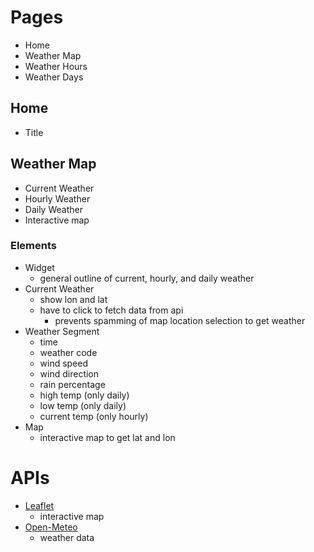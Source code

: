 # Pages

- Home
- Weather Map
- Weather Hours
- Weather Days

## Home

- Title

## Weather Map

- Current Weather
- Hourly Weather
- Daily Weather
- Interactive map

### Elements

- Widget
    - general outline of current, hourly, and daily weather
- Current Weather
    - show lon and lat
    - have to click to fetch data from api
        - prevents spamming of map location selection to get weather
- Weather Segment
    - time
    - weather code
    - wind speed
    - wind direction
    - rain percentage
    - high temp (only daily)
    - low temp (only daily)
    - current temp (only hourly)
- Map
    - interactive map to get lat and lon

# APIs
- [Leaflet](https://leafletjs.com/reference.html)
    - interactive map
- [Open-Meteo](https://open-meteo.com/)
    - weather data

